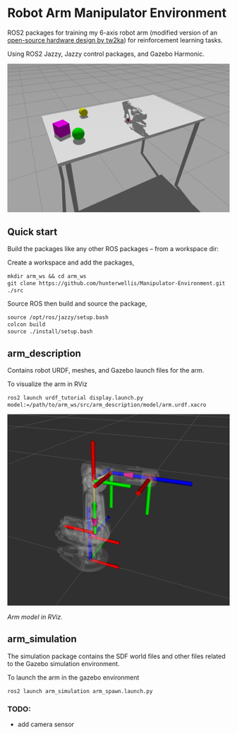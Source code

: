 # Robot Arm Manipulator Environment

ROS2 packages for training my 6-axis robot arm (modified version of an [open-source hardware design by tw2ka](https://www.dropbox.com/scl/fi/mgowac0a7bwx7u2pcz12b/Arduino-robot-arm-files-step.zip?rlkey=3cpy6x4wcpfr1s548s7qxxex5&e=2&dl=0)) for reinforcement learning tasks.

Using ROS2 Jazzy, Jazzy control packages, and Gazebo Harmonic. 

![arm drawing](./images/arm_env.png)

## Quick start
Build the packages like any other ROS packages &ndash; from a workspace dir:

Create a workspace and add the packages,
```
mkdir arm_ws && cd arm_ws
git clone https://github.com/hunterwellis/Manipulator-Environment.git ./src
```
Source ROS then build and source the package,
```
source /opt/ros/jazzy/setup.bash
colcon build
source ./install/setup.bash
```

## arm_description
Contains robot URDF, meshes, and Gazebo launch files for the arm.

To visualize the arm in RViz
```
ros2 launch urdf_tutorial display.launch.py model:=/path/to/arm_ws/src/arm_description/model/arm.urdf.xacro
```

![arm rviz](./images/kinematic_chain.png)

*Arm model in RViz.*

## arm_simulation
The simulation package contains the SDF world files and other files related to the Gazebo simulation environment.

To launch the arm in the gazebo environment
```
ros2 launch arm_simulation arm_spawn.launch.py
```


### TODO:
- add camera sensor
